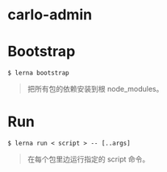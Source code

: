 # carlo-admin


# Bootstrap
```
$ lerna bootstrap
```
>把所有包的依赖安装到根 node_modules。

# Run
```
$ lerna run < script > -- [..args]
```
>在每个包里边运行指定的 script 命令。

